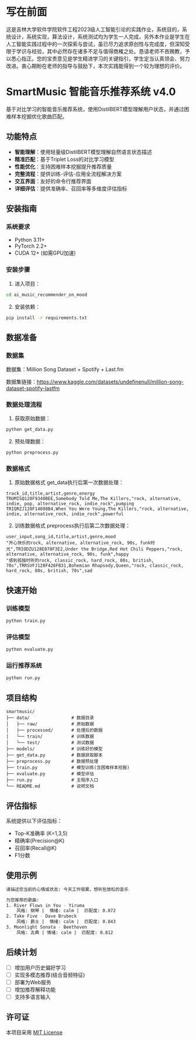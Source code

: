 # 写在前面
这是吉林大学软件学院软件工程2023级人工智能引论的实践作业，系统目的，系统设计，系统实现，算法设计，系统测试均为学生一人完成，另外本作业是学生在人工智能实践过程中的一次探索与尝试，虽已尽力追求原创性与完成度，但深知受限于学识与经验，其中必然存在诸多不足与值得商榷之处。恳请老师不吝赐教，予以悉心指正。您的宝贵意见是学生精进学习的关键指引，学生定当认真领会、努力改进。衷心期盼在老师的指导与鼓励下，本次实践能得到一个较为理想的评价。


# SmartMusic 智能音乐推荐系统 v4.0

基于对比学习的智能音乐推荐系统，使用DistilBERT模型理解用户状态，并通过困难样本挖掘优化歌曲匹配。

##  功能特点

-  **智能理解**：使用轻量级DistilBERT模型理解自然语言状态描述
-  **精准匹配**：基于Triplet Loss的对比学习模型
-  **性能优化**：支持困难样本挖掘提升推荐质量
-  **完整流程**：提供训练-评估-应用全流程解决方案
-  **交互界面**：友好的命令行推荐界面
-  **详细评估**：提供准确率、召回率等多维度评估指标

## 安装指南

### 系统要求
- Python 3.11+
- PyTorch 2.2+
- CUDA 12+ (如需GPU加速)

### 安装步骤
1. 进入项目：
```bash
cd ai_music_recommender_on_mood
```

2. 安装依赖：
```bash
pip install -r requirements.txt
```

##  数据准备

### 数据集
数据集：Million Song Dataset + Spotify + Last.fm

数据集链接：https://www.kaggle.com/datasets/undefinenull/million-song-dataset-spotify-lastfm

### 数据处理流程
1. 获取原始数据：
```bash
python get_data.py
```

2. 预处理数据：
```bash
python preprocess.py
```

### 数据格式
1. 原始数据格式 get_data执行后第一次数据处理：
```csv
track_id,title,artist,genre,energy
TRUMISQ128F9340BEE,Somebody Told Me,The Killers,"rock, alternative, indie, pop, alternative_rock, indie_rock",pumping
TRIQRZJ128F14898B4,When You Were Young,The Killers,"rock, alternative, indie, alternative_rock, indie_rock",powerful
```

2. 训练数据格式 preprocess执行后第二次数据处理：
```csv
user_input,song_id,title,artist,genre,mood
"开心快乐的rock, alternative, alternative_rock, 90s, funk时光",TRIODZU128E078F3E2,Under the Bridge,Red Hot Chili Peppers,"rock, alternative, alternative_rock, 90s, funk",happy
"感到孤独时听的rock, classic_rock, hard_rock, 80s, british, 70s",TRRSVFJ128F426FB31,Bohemian Rhapsody,Queen,"rock, classic_rock, hard_rock, 80s, british, 70s",sad
```

##  快速开始


### 训练模型
```bash
python train.py 
```

### 评估模型
```bash
python evaluate.py 
```

### 运行推荐系统
```bash
python run.py
```

##  项目结构

```
smartmusic/
├── data/                # 数据目录
│   ├── raw/             # 原始数据
│   ├── processed/       # 处理后的数据
│   └── train/           # 训练数据
│   └── test/            # 测试数据
├── models/              # 训练好的模型
├── get_data.py          # 数据获取脚本
├── preprocess.py        # 数据预处理
├── train.py             # 模型训练(含困难样本挖掘)
├── evaluate.py          # 模型评估
├── run.py               # 主程序入口
└── README.md            # 说明文档
```

##  评估指标

系统提供以下评估指标：
- Top-K准确率 (K=1,3,5)
- 精确率(Precision@K)
- 召回率(Recall@K)
- F1分数

##  使用示例

```bash
请描述您当前的心情或状态: 今天工作很累，想听些放松的音乐

为您推荐的歌曲:
1. River Flows in You - Yiruma
    风格: 钢琴 |  情绪: calm |  匹配度: 0.872
2. Take Five - Dave Brubeck
    风格: 爵士 |  情绪: calm |  匹配度: 0.843
3. Moonlight Sonata - Beethoven
    风格: 古典 | 情绪: calm |  匹配度: 0.812
```

##  后续计划

- [ ] 增加用户历史偏好学习
- [ ] 实现多模态推荐(结合音频特征)
- [ ] 部署为Web服务
- [ ] 增加推荐解释功能
- [ ] 支持多语言输入

##  许可证

本项目采用 [MIT License](LICENSE)